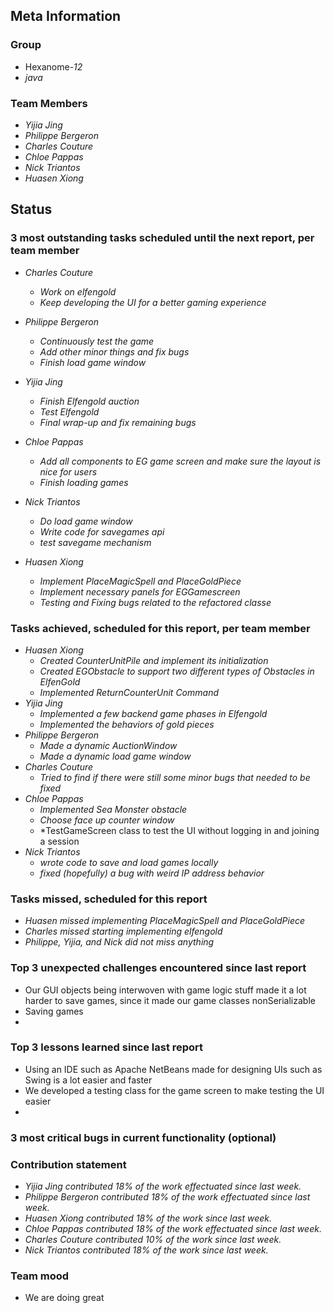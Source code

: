 ## Meta Information

### Group

 * Hexanome-*12*
 * *java*

### Team Members

 * *Yijia Jing*
 * *Philippe Bergeron*
 * *Charles Couture*
 * *Chloe Pappas*
 * *Nick Triantos*
 * *Huasen Xiong*

## Status

### 3 most outstanding tasks scheduled until the next report, per team member

 * *Charles Couture*
   * *Work on elfengold*
   * *Keep developing the UI for a better gaming experience*

 * *Philippe Bergeron*
   * *Continuously test the game*
   * *Add other minor things and fix bugs*
   * *Finish load game window*
   
 * *Yijia Jing*
   * *Finish Elfengold auction*
   * *Test Elfengold*
   * *Final wrap-up and fix remaining bugs*
   
 * *Chloe Pappas*
   * *Add all components to EG game screen and make sure the layout is nice for users*
   * *Finish loading games*

 * *Nick Triantos*
   * *Do load game window*
   * *Write code for savegames api*
   * *test savegame mechanism*

 * *Huasen Xiong*
   * *Implement PlaceMagicSpell and PlaceGoldPiece*
   * *Implement necessary panels for EGGamescreen*
   * *Testing and Fixing bugs related to the refactored classe*
   


### Tasks achieved, scheduled for this report, per team member

 * *Huasen Xiong*
   * *Created CounterUnitPile and implement its initialization*
   * *Created EGObstacle to support two different types of Obstacles in ElfenGold*
   * *Implemented ReturnCounterUnit Command*
 * *Yijia Jing*
   * *Implemented a few backend game phases in Elfengold*
   * *Implemented the behaviors of gold pieces*
 * *Philippe Bergeron*
   * *Made a dynamic AuctionWindow*
   * *Made a dynamic load game window*
*  *Charles Couture*
   * *Tried to find if there were still some minor bugs that needed to be fixed*
*  *Chloe Pappas*
   * *Implemented Sea Monster obstacle*
   * *Choose face up counter window*
   * *TestGameScreen class to test the UI without logging in and joining a session
*  *Nick Triantos*
   * *wrote code to save and load games locally*
   * *fixed (hopefully) a bug with weird IP address behavior*


### Tasks missed, scheduled for this report
 * *Huasen missed implementing PlaceMagicSpell and PlaceGoldPiece*
 * *Charles missed starting implementing elfengold*
 * *Philippe, Yijia, and Nick did not miss anything*
 


### Top 3 unexpected challenges encountered since last report

 * Our GUI objects being interwoven with game logic stuff made it a lot harder to save games, since it made our game classes nonSerializable 
 * Saving games
 * 


### Top 3 lessons learned since last report

 * Using an IDE such as Apache NetBeans made for designing UIs such as Swing is a lot easier and faster 
 * We developed a testing class for the game screen to make testing the UI easier
 * 


### 3 most critical bugs in current functionality (optional)


### Contribution statement

 * *Yijia Jing contributed 18% of the work effectuated since last week.*
 * *Philippe Bergeron contributed 18% of the work effectuated since last week.*
 * *Huasen Xiong contributed 18% of the work since last week.*  
 * *Chloe Pappas contributed 18% of the work effectuated since last week.*
 * *Charles Couture contributed 10% of the work since last week.*
 * *Nick Triantos contributed 18% of the work since last week.*

### Team mood

 * We are doing great
